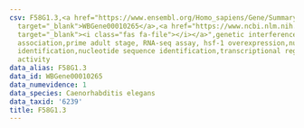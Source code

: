 ```yaml
---
csv: F58G1.3,<a href="https://www.ensembl.org/Homo_sapiens/Gene/Summary?db=core;g=WBGene00010265"
  target="_blank">WBGene00010265</a>,<a href="https://www.ncbi.nlm.nih.gov/pubmed/30894454"
  target="_blank"><i class="fas fa-file"></i></a>",genetic interference,functional
  association,prime adult stage, RNA-seq assay, hsf-1 overexpression,nucleotide sequence
  identification,nucleotide sequence identification,transcriptional regulation,up-regulates
  activity
data_alias: F58G1.3
data_id: WBGene00010265
data_numevidence: 1
data_species: Caenorhabditis elegans
data_taxid: '6239'
title: F58G1.3
---
```

